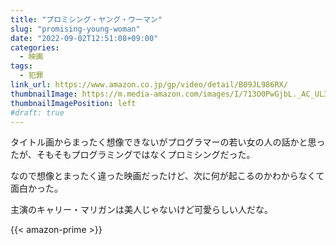 ```yaml
---
title: "プロミシング・ヤング・ウーマン"
slug: "promising-young-woman"
date: "2022-09-02T12:51:08+09:00"
categories:
  - 映画
tags:
  - 犯罪
link_url: https://www.amazon.co.jp/gp/video/detail/B09JL986RX/
thumbnailImage: https://m.media-amazon.com/images/I/713O0PwGjbL._AC_UL320_.jpg
thumbnailImagePosition: left
#draft: true
---
```

タイトル画からまったく想像できないがプログラマーの若い女の人の話かと思ったが、そもそもプログラミングではなくプロミシングだった。
<!--more-->
なので想像とまったく違った映画だったけど、次に何が起こるのかわからなくて面白かった。

主演のキャリー・マリガンは美人じゃないけど可愛らしい人だな。

{{< amazon-prime >}}
